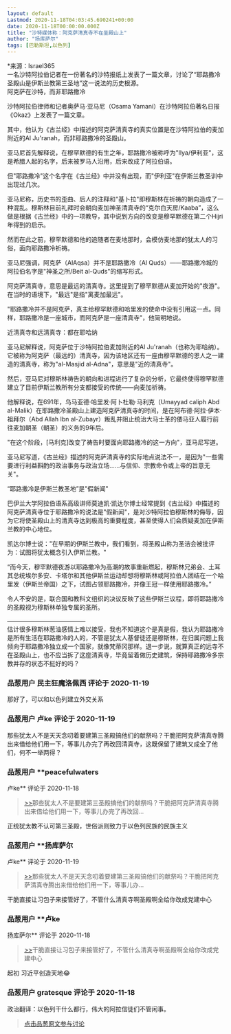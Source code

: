 ```yaml
---
layout: default
Lastmod: 2020-11-18T04:03:45.690241+00:00
date: 2020-11-18T00:00:00.000Z
title: "沙特媒体称：阿克萨清真寺不在圣殿山上"
author: "扬库萨尔"
tags: [巴勒斯坦,以色列]
---
```


\*来源：Israel365  
一名沙特阿拉伯记者在一份著名的沙特报纸上发表了一篇文章，讨论了“耶路撒冷圣殿山是伊斯兰教第三圣地”这一说法的历史根源。  
阿克萨在沙特，而非耶路撒冷  
  
沙特阿拉伯律师和记者奥萨马·亚马尼（Osama Yamani）在沙特阿拉伯著名日报《Okaz》上发表了一篇文章。  
  
其中，他认为《古兰经》中描述的阿克萨清真寺的真实位置是在沙特阿拉伯的麦加附近的Al Ju'ranah，而非耶路撒冷的圣殿山。  
  
亚马尼首先解释说，在穆罕默德的有生之年，耶路撒冷被称呼为"Ilya/伊利亚"，这是希腊人起的名字，后来被罗马人沿用，后来改成了阿拉伯语。  
  
但"耶路撒冷"这个名字在《古兰经》中并没有出现，而"伊利亚"在伊斯兰教圣训中出现过几次。  
  
亚马尼称，历史书的歪曲、后人的注释和"基卜拉"即穆斯林在祈祷的朝向造成了一种混乱。穆斯林目前礼拜时会朝向麦加神圣清真寺的“克尔白天房/Kaaba”，这么做是根据《古兰经》中的一项教导，其中说到方向的改变是穆罕默德在第二个Hijri年得到的启示。  
  
然而在此之前，穆罕默德和他的追随者在麦地那时，会模仿麦地那的犹太人的习俗，面向耶路撒冷祈祷。  
  
亚马尼强调，阿克萨（AlAqsa）并不是耶路撒冷（Al Quds）——耶路撒冷城的阿拉伯名字是"神圣之所/Beit al-Quds"的缩写形式。  
  
阿克萨清真寺，意思是最远的清真寺。这里提到了穆罕默德从麦加开始的"夜游"。在当时的语境下，"最远"是指"离麦加最远"。  
  
"耶路撒冷并不是阿克萨，真主给穆罕默德和哈里发的使命中没有引用这一点。同样，耶路撒冷是一座城市，而阿克萨是一座清真寺"，他简明地说。  
  
  
近清真寺和远清真寺：都在耶哈纳  
  
亚马尼解释说，阿克萨位于沙特阿拉伯麦加附近的Al Ju'ranah（也称为耶哈纳）。它被称为阿克萨（最远的）清真寺，因为该地区还有一座由穆罕默德的恩人之一建造的清真寺，称为"al-Masjid al-Adna"，意思是"近的清真寺"。  
  
然后，亚马尼对穆斯林祷告的朝向和进程进行了复杂的分析，它最终使得穆罕默德建立了目前伊斯兰教所有分支都接受的传统——向麦加祈祷。  
  
他解释说，在691年，乌马亚德·哈里发·阿卜杜勒·马利克（Umayyad caliph Abd al-Malik）在耶路撒冷圣殿山上建造阿克萨清真寺的时间，是在阿布德·阿拉·伊本·祖拜尔（Abd Allah Ibn al-Zubayr）叛乱并阻止统治大马士革的倭马亚人履行前往麦加朝圣（朝圣）的义务的9年后。  
  
"在这个阶段，\[马利克\]改变了祷告时要面向耶路撒冷的这一方向"，亚马尼写道。  
  
亚马尼写道，《古兰经》描述的阿克萨清真寺的实际地点说法不一，是因为"一些需要进行利益斟酌的政治事务与政治立场……与信仰、宗教命令或上帝的旨意无关"。  
  
  
“耶路撒冷是伊斯兰教圣地”是"假新闻"  
  
巴伊兰大学阿拉伯语系高级讲师莫迪凯·凯达尔博士经常提到《古兰经》中描述的阿克萨清真寺位于耶路撒冷的说法是"假新闻"，是对沙特阿拉伯穆斯林的侮辱，因为它将使圣殿山上的清真寺达到极高的重要程度，甚至使得人们会质疑麦加在伊斯兰教的中心地位。  
  
凯达尔博士说："在早期的伊斯兰教中，我们看到，将圣殿山称为圣洁会被批评为：试图将犹太概念引入伊斯兰教。"  
  
“而今天，穆罕默德夜游以耶路撒冷为高潮的故事重新燃起，穆斯林兄弟会、土耳其总统埃尔多安、卡塔尔和其他伊斯兰运动却想将穆斯林或阿拉伯人团结在一个哈里发（伊斯兰帝国）之下，试图占领耶路撒冷，并像王冠一样使用耶路撒冷。”  
  
令人不安的是，联合国和教科文组织的决议反映了这些伊斯兰议程，即将耶路撒冷的圣殿视为穆斯林单独专属的圣所。  
  
—————————————  
估计很多穆斯林葱油感情上难以接受，我也不知道这个是真是假，我认为耶路撒冷是所有生活在耶路撒冷的人的，不管是犹太人基督徒还是穆斯林，在归属问题上我倾向于耶路撒冷独立成一个国家，就像梵蒂冈那样。退一步说，就算真正的远寺不在圣殿山上，也不应当拆了这座清真寺，毕竟留着做历史建筑，保持耶路撒冷多宗教并存的状态不挺好的吗？

            
### 品葱用户 **民主狂魔洛佩西** 评论于 2020-11-19
        
那好了，可以和以色列建立外交关系
        


            
### 品葱用户 **卢ke** 评论于 2020-11-19
        
那些犹太人不是天天念叨着要建第三圣殿搞他们的献祭吗？干脆把阿克萨清真寺腾出来借给他们用一下，等事儿办完了再改回清真寺，这既保留了建筑又成全了他们，何不一举两得？
        


            
### 品葱用户 **peacefulwaters 
卢ke** 评论于 2020-11-18
        
> [\>>]( "/article/item_id-547258#")那些犹太人不是要建第三圣殿搞他们的献祭吗？干脆把阿克萨清真寺腾出来借给他们用一下，等事儿办完了再改回...

  
  
正统犹太教不认可第三圣殿，世俗派则致力于以色列民族的民族主义
        


            
### 品葱用户 **扬库萨尔 
卢ke** 评论于 2020-11-19
        
> [\>>]( "/article/item_id-547258#")那些犹太人不是天天念叨着要建第三圣殿搞他们的献祭吗？干脆把阿克萨清真寺腾出来借给他们用一下，等事儿办...

  
  
干脆直接让习包子来接管好了，不管什么清真寺啊圣殿啊全给你改成党建中心
        


            
### 品葱用户 **卢ke 
扬库萨尔** 评论于 2020-11-18
        
> [\>>]( "/article/item_id-547277#")干脆直接让习包子来接管好了，不管什么清真寺啊圣殿啊全给你改成党建中心

  
  
起初 习近平创造天地😂
        


            
### 品葱用户 **gratesque** 评论于 2020-11-18
        
政治翻译：以色列干什么都行，伟大的阿拉信徒们不管闲事。
        






> [点击品葱原文参与讨论](https://pincong.rocks/article/26494)

